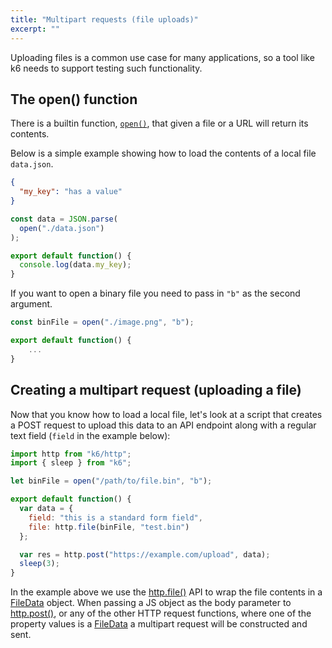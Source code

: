 ```yaml
---
title: "Multipart requests (file uploads)"
excerpt: ""
---
```

Uploading files is a common use case for many applications, so a tool like k6 needs to support
testing such functionality.

## The open() function

There is a builtin function, [`open()`](/javascript-api/init-context/open-filepath-mode),
that given a file or a URL will return its contents.

Below is a simple example showing how to load the contents of a local file `data.json`.

<div class="code-group" data-props='{"labels": ["data.json"], "lineNumbers": [true]}'>

```json
{
  "my_key": "has a value"
}
```

</div>

<div class="code-group" data-props='{"labels": ["Loading a local JSON file using open()"], "lineNumbers": [true]}'>

```js
const data = JSON.parse(
  open("./data.json")
);

export default function() {
  console.log(data.my_key);
}
```

</div>

If you want to open a binary file you need to pass in `"b"` as the second argument.

<div class="code-group" data-props='{"labels": ["Loading a binary file using open()"], "lineNumbers": [true]}'>

```js
const binFile = open("./image.png", "b");

export default function() {
    ...
}
```

</div>

## Creating a multipart request (uploading a file)

Now that you know how to load a local file, let's look at a script that creates a POST request
to upload this data to an API endpoint along with a regular text field (`field` in the example
below):

<div class="code-group" data-props='{"labels": ["POST upload example"], "lineNumbers": [true]}'>

```js
import http from "k6/http";
import { sleep } from "k6";

let binFile = open("/path/to/file.bin", "b");

export default function() {
  var data = {
    field: "this is a standard form field",
    file: http.file(binFile, "test.bin")
  };

  var res = http.post("https://example.com/upload", data);
  sleep(3);
}
```

</div>

In the example above we use the [http.file()](/javascript-api/k6-http/file-data-filename-contenttype)
API to wrap the file contents in a [FileData](/javascript-api/k6-http/filedata-k6-http) object.
When passing a JS object as the body parameter to [http.post()](/javascript-api/k6-http/post-url-body-params),
or any of the other HTTP request functions, where one of the property values is a
[FileData](/javascript-api/k6-http/filedata-k6-http) a multipart request will be constructed
and sent.
